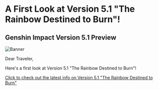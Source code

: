# A First Look at Version 5.1 "The Rainbow Destined to Burn"!
## Genshin Impact Version 5.1 Preview
![Banner](https://sdk.hoyoverse.com/upload/ann/2024/09/26/439bdb993d9a9663a209e1c552149e44_4602508620143380265.jpg)

Dear Traveler,

Here's a first look at Version 5.1 "The Rainbow Destined to Burn"!

[Click to check out the latest info on Version 5.1 "The Rainbow Destined to Burn"](https://act.hoyoverse.com/puzzle/hk4e/pz_uqJ_R_Dbh9/index.html?utm_source=ingame&utm_medium=notice)
